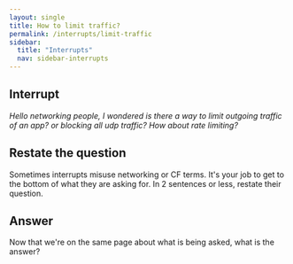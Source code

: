 ```yaml
---
layout: single
title: How to limit traffic?
permalink: /interrupts/limit-traffic
sidebar:
  title: "Interrupts"
  nav: sidebar-interrupts
---
```


## Interrupt
_Hello networking people, I wondered is there a way to limit outgoing traffic of
an app? or blocking all udp traffic? How about rate limiting?_

## Restate the question
Sometimes interrupts misuse networking or CF terms. It's your job to get to
the bottom of what they are asking for. In 2 sentences or less, restate their
question.

## Answer
Now that we're on the same page about what is being asked, what is the answer?
